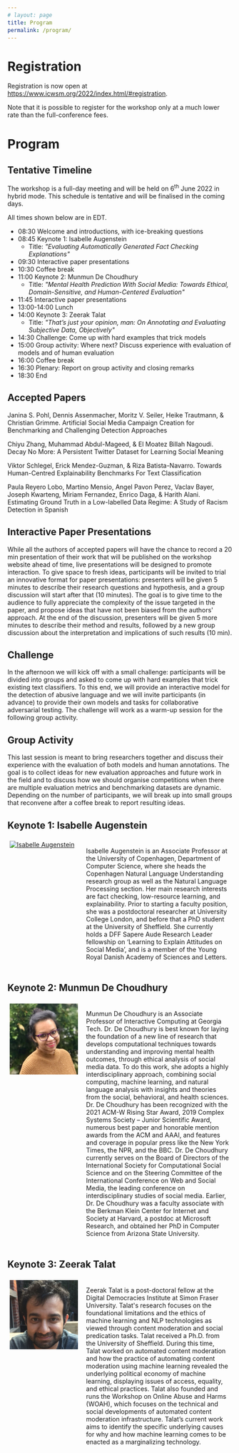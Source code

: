 ```yaml
---
# layout: page
title: Program
permalink: /program/
---
```


# Registration

Registration is now open at <a href="https://www.icwsm.org/2022/index.html/#registration">https://www.icwsm.org/2022/index.html/#registration</a>.

Note that it is possible to register for the workshop only at a much lower rate than the full-conference fees.


# Program

## Tentative Timeline

The workshop is a full-day meeting and will be held on 6<sup>th</sup> June 2022 in hybrid mode. This schedule is tentative and will be finalised in the coming days.

All times shown below are in EDT.

* 08:30 Welcome and introductions, with ice-breaking questions 
* 08:45 Keynote 1: Isabelle Augenstein
	* Title: _"Evaluating Automatically Generated Fact Checking Explanations"_
* 09:30 Interactive paper presentations
* 10:30 Coffee break
* 11:00 Keynote 2: Munmun De Choudhury
	* Title: _"Mental Health Prediction With Social Media: Towards Ethical, Domain-Sensitive, and Human-Centered Evaluation"_
* 11:45 Interactive paper presentations
* 13:00-14:00 Lunch 
* 14:00 Keynote 3: Zeerak Talat
	* Title: _"That’s just your opinion, man: On Annotating and Evaluating Subjective Data, Objectively"_
* 14:30 Challenge: Come up with hard examples that trick models 
* 15:00 Group activity: Where next? Discuss experience with evaluation of models and of human evaluation
* 16:00 Coffee break 
* 16:30 Plenary: Report on group activity and closing remarks
* 18:30 End

## Accepted Papers

Janina S. Pohl, Dennis Assenmacher, Moritz V. Seiler, Heike Trautmann, & Christian Grimme. Artificial Social Media Campaign Creation for Benchmarking and Challenging Detection Approaches

Chiyu Zhang, Muhammad Abdul-Mageed, & El Moatez Billah Nagoudi. Decay No More: A Persistent Twitter Dataset for Learning Social Meaning

Viktor Schlegel, Erick Mendez-Guzman, & Riza Batista-Navarro. Towards Human-Centred Explainability Benchmarks For Text Classification

Paula Reyero Lobo, Martino Mensio, Angel Pavon Perez, Vaclav Bayer, Joseph Kwarteng, Miriam Fernandez, Enrico Daga, & Harith Alani. Estimating Ground Truth in a Low-labelled Data Regime: A Study of Racism Detection in Spanish

## Interactive Paper Presentations

While all the authors of accepted papers will have the chance to record a 20 min presentation of their work that will be published on the workshop website ahead of time, live presentations will be designed to promote interaction. To give space to fresh ideas, participants will be invited to trial an innovative format for paper presentations: presenters will be given 5 minutes to describe their research questions and hypothesis, and a group discussion will start after that (10 minutes). The goal is to give time to the audience to fully appreciate the complexity of the issue targeted in the paper, and propose ideas that have not been biased from the authors' approach. At the end of the discussion, presenters will be given 5 more minutes to describe their method and results, followed by a new group discussion about the interpretation and implications of such results (10 min).

## Challenge

In the afternoon we will kick off with a small challenge: participants will be divided into groups and asked to come up with hard examples that trick existing text classifiers. To this end, we will provide an interactive model for the detection of abusive language and we will invite participants (in advance) to provide their own models and tasks for collaborative adversarial testing. The challenge will work as a warm-up session for the following group activity.

## Group Activity

This last session is meant to bring researchers together and discuss their experience with the evaluation of both models and human annotations. The goal is to collect ideas for new evaluation approaches and future work in the field and to discuss how we should organise competitions when there are multiple evaluation metrics and benchmarking datasets are dynamic. Depending on the number of participants, we will break up into small groups that reconvene after a coffee break to report resulting ideas.

## Keynote 1: Isabelle Augenstein

<div class="row" valign="center" style="display:flex">
	<div class="column" style="padding:5px;flex:33%" valign="center">
	    <a href="https://isabelleaugenstein.github.io/" > 
	    	<img src="http://isabelleaugenstein.github.io/images/isabelle.png" alt="Isabelle Augenstein" style="width:95%">
	    </a>
	</div>
	<div class="column" style="padding:5px;flex:66%" valign="center">
	  	<p align="left"> Isabelle Augenstein is an Associate Professor at the University of Copenhagen, Department of Computer Science, where she heads the Copenhagen Natural Language Understanding research group as well as the Natural Language Processing section. Her main research interests are fact checking, low-resource learning, and explainability. Prior to starting a faculty position, she was a postdoctoral researcher at University College London, and before that a PhD student at the University of Sheffield. She currently holds a DFF Sapere Aude Research Leader fellowship on ‘Learning to Explain Attitudes on Social Media’, and is a member of the Young Royal Danish Academy of Sciences and Letters. </p>
	</div>
</div>

## Keynote 2: Munmun De Choudhury

<div class="row" valign="center" style="display:flex">
	<div class="column" style="padding:5px;flex:33%" valign="center">
	    <a href="http://www.munmund.net/" > 
	    	<img src="/images/munmun.jpg" alt="Munmun De Choudhury" style="width:95%">
	    </a>
	</div>
	<div class="column" style="padding:5px;flex:66%" valign="center">
	  	<p align="left"> Munmun De Choudhury is an Associate Professor of Interactive Computing at Georgia Tech. Dr. De Choudhury is best known for laying the foundation of a new line of research that develops computational techniques towards understanding and improving mental health outcomes, through ethical analysis of social media data. To do this work, she adopts a highly interdisciplinary approach, combining social computing, machine learning, and natural language analysis with insights and theories from the social, behavioral, and health sciences. Dr. De Choudhury has been recognized with the 2021 ACM-W Rising Star Award, 2019 Complex Systems Society – Junior Scientific Award, numerous best paper and honorable mention awards from the ACM and AAAI, and features and coverage in popular press like the New York Times, the NPR, and the BBC. Dr. De Choudhury currently serves on the Board of Directors of the International Society for Computational Social Science and on the Steering Committee of the International Conference on Web and Social Media, the leading conference on interdisciplinary studies of social media. Earlier, Dr. De Choudhury was a faculty associate with the Berkman Klein Center for Internet and Society at Harvard, a postdoc at Microsoft Research, and obtained her PhD in Computer Science from Arizona State University. </p>
	</div>
</div>

## Keynote 3: Zeerak Talat

<div class="row" valign="center" style="display:flex">
	<div class="column" style="padding:5px;flex:33%" valign="center">
	    <img src="/images/ZeerakTalat.jpg" alt="Zeerak Talat" style="width:95%">
	</div>
	<div class="column" style="padding:5px;flex:66%" valign="center">
	  	<p align="left"> Zeerak Talat is a post-doctoral fellow at the Digital Democracies Institute at Simon Fraser University. Talat's research focuses on the foundational limitations and the ethics of machine learning and NLP technologies as viewed through content moderation and social predication tasks. Talat received a Ph.D. from the University of Sheffield. During this time, Talat worked on automated content moderation and how the practice of automating content moderation using machine learning revealed the underlying political economy of machine learning, displaying issues of access, equality, and ethical practices. Talat also founded and runs the Workshop on Online Abuse and Harms (WOAH), which focuses on the technical and social developments of automated content moderation infrastructure. Talat’s current work aims to identify the specific underlying causes for why and how machine learning comes to be enacted as a marginalizing technology. </p>
	</div>
</div>
